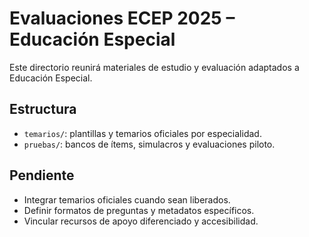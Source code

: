 # Evaluaciones ECEP 2025 – Educación Especial

Este directorio reunirá materiales de estudio y evaluación adaptados a Educación Especial.

## Estructura

- `temarios/`: plantillas y temarios oficiales por especialidad.
- `pruebas/`: bancos de ítems, simulacros y evaluaciones piloto.

## Pendiente

- Integrar temarios oficiales cuando sean liberados.
- Definir formatos de preguntas y metadatos específicos.
- Vincular recursos de apoyo diferenciado y accesibilidad.
